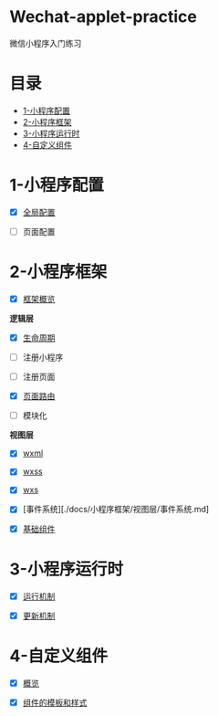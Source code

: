 # Wechat-applet-practice
微信小程序入门练习

# 目录
- [1-小程序配置](#1-小程序配置)
- [2-小程序框架](#2-小程序框架) 
- [3-小程序运行时](#3-小程序运行时)
- [4-自定义组件](#4-自定义组件)



# 1-小程序配置
- [x] [全局配置](./docs/小程序配置/全局配置/README.md)
- [ ] 页面配置


# 2-小程序框架
- [x] [框架概览](./docs/小程序框架/overview.md)

**逻辑层**
- [x] [生命周期](./docs/小程序框架/逻辑层/生命周期.md)
- [ ] 注册小程序
- [ ] 注册页面
- [x] [页面路由](./docs/小程序框架/逻辑层/页面路由.md)
- [ ] 模块化


**视图层**
- [x] [wxml](./docs/小程序框架/视图层/wxml.md)
- [x] [wxss](./docs/小程序框架/视图层/wxss.md)
- [x] [wxs](./docs/小程序框架/视图层/wxs.md)
- [x] [事件系统][./docs/小程序框架/视图层/事件系统.md]
- [x] [基础组件](./docs/小程序框架/视图层/基础组件.md)


# 3-小程序运行时
- [x] [运行机制](./docs/小程序运行时/运行机制.md)
- [x] [更新机制](./docs/小程序运行时/更新机制.md)


# 4-自定义组件
- [x] [概览](./docs/自定义组件/1-概览.md)
- [x] [组件的模板和样式](./docs/自定义组件/2-组件的模板和样式.md)



